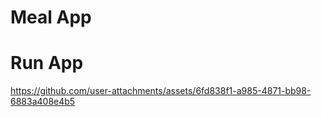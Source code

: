 # Meal App

# Run App

https://github.com/user-attachments/assets/6fd838f1-a985-4871-bb98-6883a408e4b5

